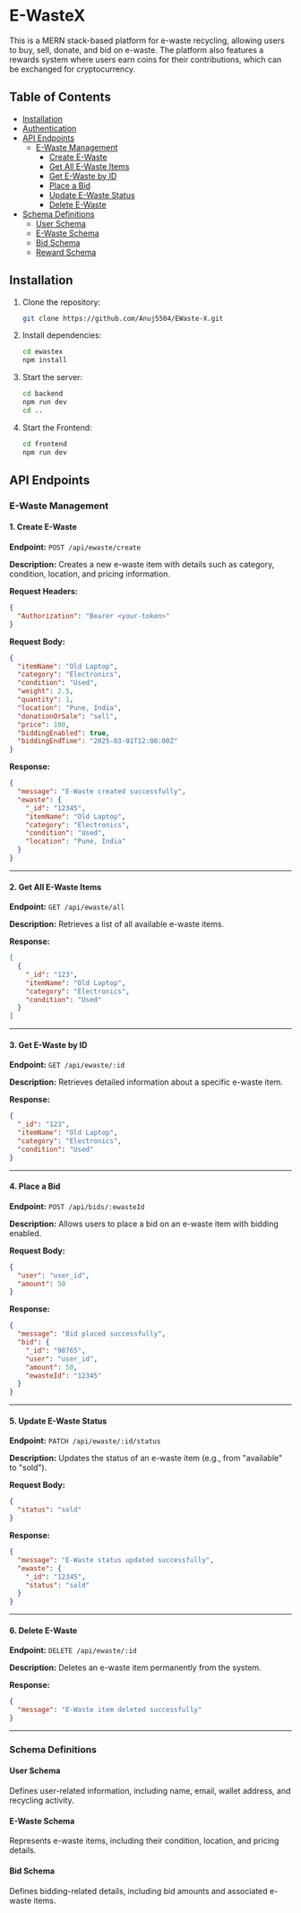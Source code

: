 ﻿# E-WasteX

This is a MERN stack-based platform for e-waste recycling, allowing users to buy, sell, donate, and bid on e-waste. The platform also features a rewards system where users earn coins for their contributions, which can be exchanged for cryptocurrency.

## Table of Contents
- [Installation](#installation)
- [Authentication](#authentication)
- [API Endpoints](#api-endpoints)
  - [E-Waste Management](#e-waste-management)
    - [Create E-Waste](#create-e-waste)
    - [Get All E-Waste Items](#get-all-e-waste-items)
    - [Get E-Waste by ID](#get-e-waste-by-id)
    - [Place a Bid](#place-a-bid)
    - [Update E-Waste Status](#update-e-waste-status)
    - [Delete E-Waste](#delete-e-waste)
- [Schema Definitions](#schema-definitions)
  - [User Schema](#user-schema)
  - [E-Waste Schema](#e-waste-schema)
  - [Bid Schema](#bid-schema)
  - [Reward Schema](#reward-schema)

## Installation
1. Clone the repository:
   ```bash
   git clone https://github.com/Anuj5504/EWaste-X.git
   ```
2. Install dependencies:
   ```bash
   cd ewastex
   npm install
   ```

3. Start the server:
   ```bash
   cd backend
   npm run dev
   cd ..
   ```
4. Start the Frontend:
   ```bash
   cd frontend
   npm run dev
   ```


## API Endpoints
### E-Waste Management

#### 1. Create E-Waste
**Endpoint:** `POST /api/ewaste/create`

**Description:** Creates a new e-waste item with details such as category, condition, location, and pricing information.

**Request Headers:**
```json
{
  "Authorization": "Bearer <your-token>"
}
```

**Request Body:**
```json
{
  "itemName": "Old Laptop",
  "category": "Electronics",
  "condition": "Used",
  "weight": 2.5,
  "quantity": 1,
  "location": "Pune, India",
  "donationOrSale": "sell",
  "price": 100,
  "biddingEnabled": true,
  "biddingEndTime": "2025-03-01T12:00:00Z"
}
```

**Response:**
```json
{
  "message": "E-Waste created successfully",
  "ewaste": {
    "_id": "12345",
    "itemName": "Old Laptop",
    "category": "Electronics",
    "condition": "Used",
    "location": "Pune, India"
  }
}
```

---

#### 2. Get All E-Waste Items
**Endpoint:** `GET /api/ewaste/all`

**Description:** Retrieves a list of all available e-waste items.

**Response:**
```json
[
  {
    "_id": "123",
    "itemName": "Old Laptop",
    "category": "Electronics",
    "condition": "Used"
  }
]
```

---

#### 3. Get E-Waste by ID
**Endpoint:** `GET /api/ewaste/:id`

**Description:** Retrieves detailed information about a specific e-waste item.

**Response:**
```json
{
  "_id": "123",
  "itemName": "Old Laptop",
  "category": "Electronics",
  "condition": "Used"
}
```

---

#### 4. Place a Bid
**Endpoint:** `POST /api/bids/:ewasteId`

**Description:** Allows users to place a bid on an e-waste item with bidding enabled.

**Request Body:**
```json
{
  "user": "user_id",
  "amount": 50
}
```

**Response:**
```json
{
  "message": "Bid placed successfully",
  "bid": {
    "_id": "98765",
    "user": "user_id",
    "amount": 50,
    "ewasteId": "12345"
  }
}
```

---

#### 5. Update E-Waste Status
**Endpoint:** `PATCH /api/ewaste/:id/status`

**Description:** Updates the status of an e-waste item (e.g., from "available" to "sold").

**Request Body:**
```json
{
  "status": "sold"
}
```

**Response:**
```json
{
  "message": "E-Waste status updated successfully",
  "ewaste": {
    "_id": "12345",
    "status": "sold"
  }
}
```

---

#### 6. Delete E-Waste
**Endpoint:** `DELETE /api/ewaste/:id`

**Description:** Deletes an e-waste item permanently from the system.

**Response:**
```json
{
  "message": "E-Waste item deleted successfully"
}
```

---

### Schema Definitions

#### User Schema
Defines user-related information, including name, email, wallet address, and recycling activity.

#### E-Waste Schema
Represents e-waste items, including their condition, location, and pricing details.

#### Bid Schema
Defines bidding-related details, including bid amounts and associated e-waste items.


